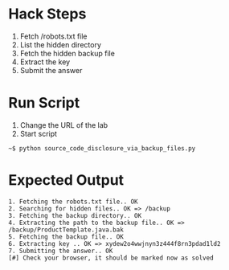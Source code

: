 # Hack Steps

1. Fetch /robots.txt file
2. List the hidden directory
3. Fetch the hidden backup file
4. Extract the key
5. Submit the answer

# Run Script

1. Change the URL of the lab
2. Start script

```
~$ python source_code_disclosure_via_backup_files.py
```

# Expected Output

```
1. Fetching the robots.txt file.. OK
2. Searching for hidden files.. OK => /backup
3. Fetching the backup directory.. OK
4. Extracting the path to the backup file.. OK => /backup/ProductTemplate.java.bak
5. Fetching the backup file.. OK
6. Extracting key .. OK => xydew2o4wwjnyn3z444f8rn3pdad1ld2
7. Submitting the answer.. OK
[#] Check your browser, it should be marked now as solved
```
